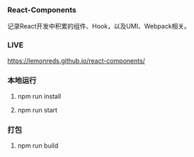 ### React-Components

记录React开发中积累的组件、Hook，以及UMI、Webpack相关。

### LIVE

https://lemonreds.github.io/react-components/

### 本地运行

1. npm run install

2. npm run start

### 打包

1. npm run build

